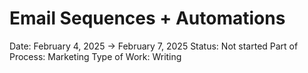# Email Sequences + Automations

Date: February 4, 2025 → February 7, 2025
Status: Not started
Part of Process: Marketing
Type of Work: Writing